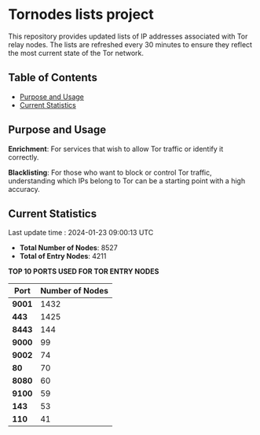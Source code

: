 # Tornodes lists project

This repository provides updated lists of IP addresses associated with Tor relay nodes. The lists are refreshed every 30 minutes to ensure they reflect the most current state of the Tor network.

## Table of Contents

- [Purpose and Usage](#purpose-and-usage)
- [Current Statistics](#current-statistics)


## Purpose and Usage

**Enrichment**: For services that wish to allow Tor traffic or identify it correctly.

**Blacklisting**: For those who want to block or control Tor traffic, understanding which IPs belong to Tor can be a starting point with a high accuracy.

## Current Statistics

Last update time : 2024-01-23 09:00:13 UTC

- **Total Number of Nodes**: 8527
- **Total of Entry Nodes**: 4211

**TOP 10 PORTS USED FOR TOR ENTRY NODES**

| **Port** | **Number of Nodes** |
|------|-----------------|
| **9001**   | 1432  |
| **443**   | 1425  |
| **8443**   | 144  |
| **9000**   | 99  |
| **9002**   | 74  |
| **80**   | 70  |
| **8080**   | 60  |
| **9100**   | 59  |
| **143**   | 53  |
| **110**   | 41  |

